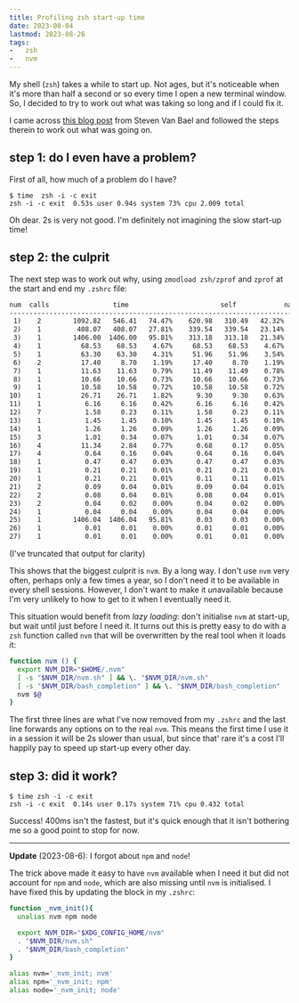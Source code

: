 ```yaml
---
title: Profiling zsh start-up time
date: 2023-08-04
lastmod: 2023-08-26
tags:
-   zsh
-   nvm
---
```


My shell (`zsh`) takes a while to start up. Not ages, but it's noticeable when
it's more than half a second or so every time I open a new terminal window. So,
I decided to try to work out what was taking so long and if I could fix it.

I came across [this blog post](https://stevenvanbael.com/profiling-zsh-startup)
from Steven Van Bael and followed the steps therein to work out what was going
on.

## step 1: do I even have a problem?

First of all, how much of a problem do I have?

```console
$ time  zsh -i -c exit
zsh -i -c exit  0.53s user 0.94s system 73% cpu 2.009 total
```

Oh dear. 2s is very not good. I'm definitely not imagining the slow
start-up time!

## step 2: the culprit

The next step was to work out why, using `zmodload zsh/zprof` and `zprof` at the
start and end my `.zshrc` file:

```txt
num  calls                time                       self            name
-----------------------------------------------------------------------------------
 1)    2        1092.82   546.41   74.47%    620.98   310.49   42.32%  nvm
 2)    1         408.07   408.07   27.81%    339.54   339.54   23.14%  nvm_ensure_version_installed
 3)    1        1406.00  1406.00   95.81%    313.18   313.18   21.34%  nvm_auto
 4)    1          68.53    68.53    4.67%     68.53    68.53    4.67%  nvm_is_version_installed
 5)    1          63.30    63.30    4.31%     51.96    51.96    3.54%  nvm_die_on_prefix
 6)    2          17.40     8.70    1.19%     17.40     8.70    1.19%  compaudit
 7)    1          11.63    11.63    0.79%     11.49    11.49    0.78%  _zsh_highlight_load_highlighters
 8)    1          10.66    10.66    0.73%     10.66    10.66    0.73%  nvm_grep
 9)    1          10.58    10.58    0.72%     10.58    10.58    0.72%  zrecompile
10)    1          26.71    26.71    1.82%      9.30     9.30    0.63%  compinit
11)    1           6.16     6.16    0.42%      6.16     6.16    0.42%  _zsh_highlight_bind_widgets
12)    7           1.58     0.23    0.11%      1.58     0.23    0.11%  add-zsh-hook
13)    1           1.45     1.45    0.10%      1.45     1.45    0.10%  colors
14)    1           1.26     1.26    0.09%      1.26     1.26    0.09%  regexp-replace
15)    3           1.01     0.34    0.07%      1.01     0.34    0.07%  is-at-least
16)    4          11.34     2.84    0.77%      0.68     0.17    0.05%  nvm_npmrc_bad_news_bears
17)    4           0.64     0.16    0.04%      0.64     0.16    0.04%  compdef
18)    1           0.47     0.47    0.03%      0.47     0.47    0.03%  nvm_has
19)    1           0.21     0.21    0.01%      0.21     0.21    0.01%  (anon) [/usr/local/share/zsh-autosuggestions/zsh-autosuggestions.zsh:458]
20)    1           0.21     0.21    0.01%      0.11     0.11    0.01%  complete
21)    2           0.09     0.04    0.01%      0.09     0.04    0.01%  is_plugin
22)    2           0.08     0.04    0.01%      0.08     0.04    0.01%  bashcompinit
23)    2           0.04     0.02    0.00%      0.04     0.02    0.00%  env_default
24)    1           0.04     0.04    0.00%      0.04     0.04    0.00%  detect-clipboard
25)    1        1406.04  1406.04   95.81%      0.03     0.03    0.00%  nvm_process_parameters
26)    1           0.01     0.01    0.00%      0.01     0.01    0.00%  nvm_is_zsh
27)    1           0.01     0.01    0.00%      0.01     0.01    0.00%  __starship_get_time
```

(I've truncated that output for clarity)

This shows that the biggest culprit is `nvm`. By a long way. I don't use `nvm`
very often, perhaps only a few times a year, so I don't need it to be available
in every shell sessions. However, I don't want to make it *un*available because
I'm very unlikely to how to get to it when I eventually need it.

This situation would benefit from *lazy loading*: don't initialise `nvm` at
start-up, but wait until just before I need it. It turns out this is pretty easy
to do with a `zsh` function called `nvm` that will be overwritten by the real
tool when it loads it:

```sh
function nvm () {
  export NVM_DIR="$HOME/.nvm"
  [ -s "$NVM_DIR/nvm.sh" ] && \. "$NVM_DIR/nvm.sh"
  [ -s "$NVM_DIR/bash_completion" ] && \. "$NVM_DIR/bash_completion"
  nvm $@
}
```

The first three lines are what I've now removed from my `.zshrc` and the last
line forwards any options on to the real `nvm`. This means the first time I use
it in a session it will be 2s slower than usual, but since that' rare it's a
cost I'll happily pay to speed up start-up every other day.

## step 3: did it work?

```console
$ time zsh -i -c exit
zsh -i -c exit  0.14s user 0.17s system 71% cpu 0.432 total
```

Success! 400ms isn't the fastest, but it's quick enough that it isn't bothering
me so a good point to stop for now.

---

**Update** (2023-08-6): I forgot about `npm` and `node`!

The trick above made it easy to have `nvm` available when I need it but did not
account for `npm` and `node`, which are also missing until `nvm` is initialised.
I have fixed this by updating the block in my `.zshrc`:

```sh
function _nvm_init(){
  unalias nvm npm node

  export NVM_DIR="$XDG_CONFIG_HOME/nvm"
  . "$NVM_DIR/nvm.sh"
  . "$NVM_DIR/bash_completion"
}

alias nvm='_nvm_init; nvm'
alias npm='_nvm_init; npm'
alias node='_nvm_init; node'
```
